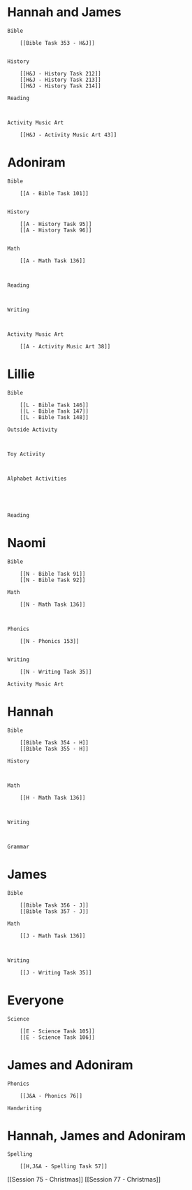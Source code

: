 # Hannah and James

	Bible

		[[Bible Task 353 - H&J]]
		

	History

		[[H&J - History Task 212]]
		[[H&J - History Task 213]]
		[[H&J - History Task 214]]

	Reading

		

	Activity Music Art

		[[H&J - Activity Music Art 43]]
# Adoniram

	Bible

		[[A - Bible Task 101]]
		

	History

		[[A - History Task 95]]
		[[A - History Task 96]]
		

	Math

		[[A - Math Task 136]]
		
		

	Reading

		

	Writing

		

	Activity Music Art

		[[A - Activity Music Art 38]]

# Lillie

	Bible

		[[L - Bible Task 146]]
		[[L - Bible Task 147]]
		[[L - Bible Task 148]]

	Outside Activity

		

	Toy Activity

		

	Alphabet Activities

		
		
		

	Reading

		

# Naomi

	Bible

		[[N - Bible Task 91]]
		[[N - Bible Task 92]]

	Math

		[[N - Math Task 136]]
		
		

	Phonics

		[[N - Phonics 153]]
		

	Writing

		[[N - Writing Task 35]]

	Activity Music Art

		

# Hannah

	Bible

		[[Bible Task 354 - H]]
		[[Bible Task 355 - H]]

	History

		

	Math

		[[H - Math Task 136]]
		
		

	Writing

		

	Grammar

		
		
		
# James

	Bible

		[[Bible Task 356 - J]]
		[[Bible Task 357 - J]]

	Math

		[[J - Math Task 136]]
		
		

	Writing

		[[J - Writing Task 35]]

# Everyone

	Science

		[[E - Science Task 105]]
		[[E - Science Task 106]]
# James and Adoniram

	Phonics

		[[J&A - Phonics 76]]

	Handwriting

		
# Hannah, James and Adoniram

	Spelling

		[[H,J&A - Spelling Task 57]]



[[Session 75 - Christmas]]
[[Session 77 - Christmas]]
